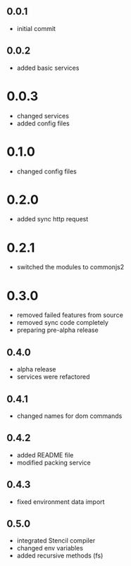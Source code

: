 ## 0.0.1
* initial commit

## 0.0.2 
* added basic services

# 0.0.3
* changed services
* added config files

# 0.1.0
* changed config files

# 0.2.0
* added sync http request

# 0.2.1
* switched the modules to commonjs2

# 0.3.0
* removed failed features from source
* removed sync code completely
* preparing pre-alpha release

## 0.4.0
* alpha release
* services were refactored

## 0.4.1
* changed names for dom commands

## 0.4.2
* added README file
* modified packing service

## 0.4.3
* fixed environment data import

## 0.5.0
* integrated Stencil compiler
* changed env variables
* added recursive methods (fs)
